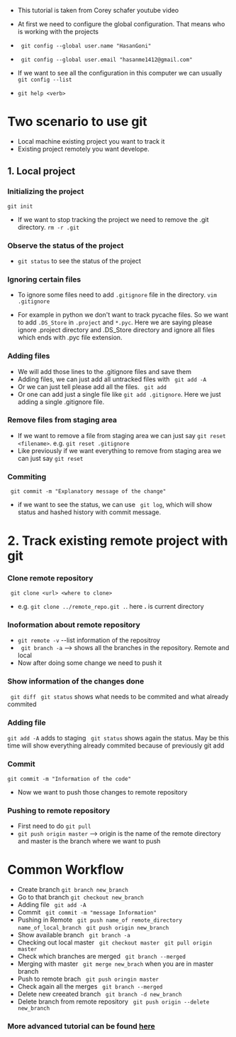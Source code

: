 * This tutorial is taken from Corey schafer youtube video


* At first we need to configure the global configuration. That means who is working with the projects
* `` git config --global user.name "HasanGoni"``
* `` git config --global user.email "hasanme1412@gmail.com"``
* If we want to see all the configuration in this computer we can usually `` git config --list``
* `` git help <verb> ``
# Two scenario to use git 
* Local machine existing project you want to track it 
* Existing project remotely you want develope.

## 1. Local project

### Initializing the project
``git init``
* If we want to stop tracking the project we need to remove the .git directory. ``rm -r .git``

### Observe the status of the project
* ``git status`` to see the status of the project

### Ignoring certain files
* To ignore some files need to add ``.gitignore`` file in the directory. ``vim .gitignore`` 

* For example in python we don't want to track pycache files. So we want to add ``.DS_Store`` in ``.project`` and ``*.pyc``. Here we are saying please ignore .project directory and .DS_Store directory and ignore all files which ends with .pyc file extension.

### Adding files
* We will add those lines to the .gitignore files and save them
* Adding files, we can just add all untracked files with `` git add -A``
* Or we can just tell please add all the files. `` git add``
* Or one can add just a single file like ``git add .gitignore``. Here we just adding a single .gitignore file.

### Remove files from staging area
* If we want to remove a file from staging area we can just say `` git reset <filename> ``. e.g. ``git reset .gitignore``
* Like previously if we want everything to remove from staging area we can just say ``git reset``

### Commiting
`` git commit -m "Explanatory message of the change"``
* if we want to see the status, we can use `` git log``, which will show status and hashed history with commit message.

# 2. Track existing remote project with git

### Clone remote repository
`` git clone <url> <where to clone>``
* e.g. `` git clone ../remote_repo.git . ``. here __.__ is current directory    

### Inoformation about remote repository 
* ``git remote -v`` --list information of the repositroy
* `` git branch -a`` --> shows all the branches in the repository. Remote and local
* Now after doing some change we need to push it
### Show information of the changes done
`` git diff``
`` git status`` shows what needs to be commited and what already commited
### Adding file
`` git add -A `` adds to staging 
`` git status`` shows again the status. May be this time will show everything already commited because of previously git add
### Commit
`` git commit -m "Information of the code" ``
* Now we want to push those changes to remote repository
### Pushing to remote repository	
* First need to do ``git pull``
* ``git push origin master`` --> origin is the name of the remote directory and master is the branch where we want to push

# Common Workflow
  * Create branch
  ``git branch new_branch``
  * Go to that branch
  ``git checkout new_branch``
  * Adding file
  `` git add -A``
  * Commit
  `` git commit -m "message Information"``
  * Pushing in Remote 
  `` git push name_of remote_directory name_of_local_branch``
  `` git push origin new_branch``
  * Show available branch
  `` git branch -a``
  * Checking out local master
  `` git checkout master``
  `` git pull origin master``
  * Check which branches are merged
  `` git branch --merged``
  * Merging with master
  `` git merge new_brach`` when you are in master branch 
  * Push to remote brach
  `` git push oringin master``
  * Check again all the merges
  `` git branch --merged``
  * Delete new creeated branch
  `` git branch -d new_branch``
  * Delete branch from remote repository
  `` git push origin --delete new_branch`` 

### More advanced tutorial can be found [here](https://hasangoni.github.io/2021/07/08/Fixing-Mistakes-And-Bad-Comments.html)